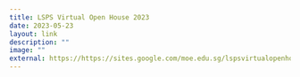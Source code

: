 ```yaml
---
title: LSPS Virtual Open House 2023
date: 2023-05-23
layout: link
description: ""
image: ""
external: https://https://sites.google.com/moe.edu.sg/lspsvirtualopenhouse2023/home
---
```


